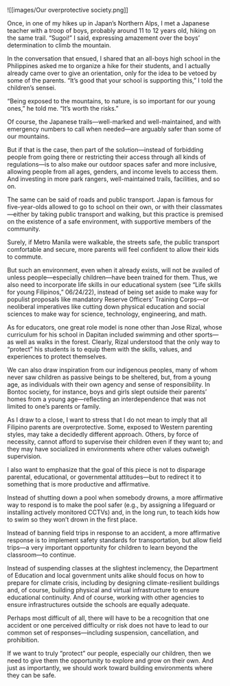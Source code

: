 ![[images/Our overprotective society.png]]

Once, in one of my hikes up in Japan’s Northern Alps, I met a Japanese teacher with a troop of boys, probably around 11 to 12 years old, hiking on the same trail. “Sugoi!” I said, expressing amazement over the boys’ determination to climb the mountain.

In the conversation that ensued, I shared that an all-boys high school in the Philippines asked me to organize a hike for their students, and I actually already came over to give an orientation, only for the idea to be vetoed by some of the parents. “It’s good that your school is supporting this,” I told the children’s sensei.

“Being exposed to the mountains, to nature, is so important for our young ones,” he told me. “It’s worth the risks.”

Of course, the Japanese trails—well-marked and well-maintained, and with emergency numbers to call when needed—are arguably safer than some of our mountains.

But if that is the case, then part of the solution—instead of forbidding people from going there or restricting their access through all kinds of regulations—is to also make our outdoor spaces safer and more inclusive, allowing people from all ages, genders, and income levels to access them. And investing in more park rangers, well-maintained trails, facilities, and so on.

The same can be said of roads and public transport. Japan is famous for five-year-olds allowed to go to school on their own, or with their classmates—either by taking public transport and walking, but this practice is premised on the existence of a safe environment, with supportive members of the community.

Surely, if Metro Manila were walkable, the streets safe, the public transport comfortable and secure, more parents will feel confident to allow their kids to commute.

But such an environment, even when it already exists, will not be availed of unless people—especially children—have been trained for them. Thus, we also need to incorporate life skills in our educational system (see “Life skills for young Filipinos,” 06/24/22), instead of being set aside to make way for populist proposals like mandatory Reserve Officers’ Training Corps—or neoliberal imperatives like cutting down physical education and social sciences to make way for science, technology, engineering, and math.

As for educators, one great role model is none other than Jose Rizal, whose curriculum for his school in Dapitan included swimming and other sports—as well as walks in the forest. Clearly, Rizal understood that the only way to “protect” his students is to equip them with the skills, values, and experiences to protect themselves.

We can also draw inspiration from our indigenous peoples, many of whom never saw children as passive beings to be sheltered, but, from a young age, as individuals with their own agency and sense of responsibility. In Bontoc society, for instance, boys and girls slept outside their parents’ homes from a young age—reflecting an interdependence that was not limited to one’s parents or family.

As I draw to a close, I want to stress that I do not mean to imply that all Filipino parents are overprotective. Some, exposed to Western parenting styles, may take a decidedly different approach. Others, by force of necessity, cannot afford to supervise their children even if they want to; and they may have socialized in environments where other values outweigh supervision.

I also want to emphasize that the goal of this piece is not to disparage parental, educational, or governmental attitudes—but to redirect it to something that is more productive and affirmative.

Instead of shutting down a pool when somebody drowns, a more affirmative way to respond is to make the pool safer (e.g., by assigning a lifeguard or installing actively monitored CCTVs) and, in the long run, to teach kids how to swim so they won’t drown in the first place.

Instead of banning field trips in response to an accident, a more affirmative response is to implement safety standards for transportation, but allow field trips—a very important opportunity for children to learn beyond the classroom—to continue.

Instead of suspending classes at the slightest inclemency, the Department of Education and local government units alike should focus on how to prepare for climate crisis, including by designing climate-resilient buildings and, of course, building physical and virtual infrastructure to ensure educational continuity. And of course, working with other agencies to ensure infrastructures outside the schools are equally adequate.

Perhaps most difficult of all, there will have to be a recognition that one accident or one perceived difficulty or risk does not have to lead to our common set of responses—including suspension, cancellation, and prohibition.

If we want to truly “protect” our people, especially our children, then we need to give them the opportunity to explore and grow on their own. And just as importantly, we should work toward building environments where they can be safe.